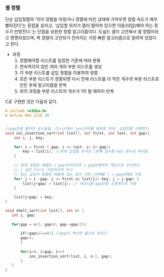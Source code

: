 ### 셸 정렬

단순 삽입정렬의 '이미 정렬을 마쳤거나 정렬에 마친 상태에 가까우면 정렬 속도가 매우 빨라진다'는 장점을 살리고, '삽입할 위치가 멀리 떨어져 있으면 이동(대입)해야 하는 횟수가 만항진다.'는 단점을 보완한 정렬 알고리즘이다.
도널드 셸이 고안해서 셸 정렬이라고 명명되었으며, 퀵 정렬이 고안되기 전까지는 가장 빠른 알고리즘으로 알려져 있었다고 한다.

 - 과정
   1. 정렬해야할 리스트를 일정한 기준에 따라 분류
   2. 연속적이지 않은 여러 개의 부분 리스트를 생성
   3. 각 부분 리스트를 삽입 정렬을 이용하여 정렬
   4. 모든 부분 리스트가 정렬되면 다시 전체 리스트를 더 적은 개수의 부분 리스트로 만든 후에 알고리즘을 반복
   5. 위의 과정을 부분 리스트의 개수가 1이 될 때까지 반복
   
 C로 구현한 것은 다음과 같다.
 ```C
 # include <stdio.h>
 # define MAX_SIZE 10
 
 
 //gap만큼 떨어진 요소들을, first에서 last까지를 범위로 하여, 삽입정렬 수행한다.
 void inc_insertion_sort(int list[], int first, int last, int gap){ 
     int i, j, key;
     
     for( i = first + gap; i <= last; i= i+ gap){
         key = list[i]; //현재 삽입될 숫자인 i번째 정수를 key 변수로 복사함.
     }
     
     // 현재 정렬된 배열은 i-gap까지이므로 i-gap번째부터 역순으로 조사한다.
     // j 값은 first 이상이어야 하고
     // key 값보다 정렬된 배열에 있는 값이 크면 j번째를 j + gap번째로 이동
     for( j = i -gap; j >= first && list[j]> key; j = j-gap) {
         list[j+gap] = list[j]; // 레코드를 gap만큼 오른쪽으로 이동
     }
     
     list[j+gap] = key;
 }
 
void shell_sort(int list[], int n) {
    int i, gap;
    
    for(gap = n/2; gap>0; gap =gap/2){
        
        if((gap%2)==0){ //gap이 짝수면 홀수로 만든다.
        gap++;
        }
        
        for(i=0; i<gap; i++{
            inc_insertion_sort(list, i, n-1, gap);
        }
    }
}
```


